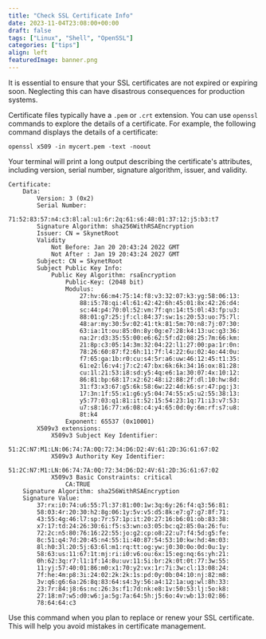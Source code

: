 ```yaml
---
title: "Check SSL Certificate Info"
date: 2023-11-04T23:08:00+00:00
draft: false
tags: ["Linux", "Shell", "OpenSSL"]
categories: ["tips"]
align: left
featuredImage: banner.png
---
```


It is essential to ensure that your SSL certificates are not expired or expiring soon. Neglecting this can have disastrous consequences for production systems.

Certificate files typically have a `.pem` or `.crt` extension. You can use `openssl` commands to explore the details of a certificate. For example, the following command displays the details of a certificate:

```shell
openssl x509 -in mycert.pem -text -noout
```

Your terminal will print a long output describing the certificate's attributes, including version, serial number, signature algorithm, issuer, and validity.

```text
Certificate:
    Data:
        Version: 3 (0x2)
        Serial Number:
            71:52:83:57:n4:c3:8l:al:u1:6r:2q:61:s6:48:01:37:12:j5:b3:t7
        Signature Algorithm: sha256WithRSAEncryption
        Issuer: CN = SkynetRoot
        Validity
            Not Before: Jan 20 20:43:24 2022 GMT
            Not After : Jan 19 20:43:24 2027 GMT
        Subject: CN = SkynetRoot
        Subject Public Key Info:
            Public Key Algorithm: rsaEncryption
                Public-Key: (2048 bit)
                Modulus:
                    27:hv:66:m4:75:14:f8:v3:32:07:k3:yg:58:06:13:
                    88:i5:78:qi:4l:61:42:42:6h:45:01:8x:42:26:d4:
                    sc:44:p4:70:0l:52:vm:7f:qn:14:t5:0l:43:fp:u3:
                    88:01:g7:25:jf:cl:84:37:sw:1s:20:53:uo:75:7l:
                    48:ar:my:30:5v:02:41:tk:81:5m:70:n8:7j:07:30:
                    63:ia:1t:ou:85:0n:8y:0g:e7:28:k4:13:uc:g3:36:
                    na:2r:d3:35:55:00:e6:62:5f:d2:08:25:7m:66:km:
                    21:8p:c3:05:14:3m:32:04:22:l1:27:00:pa:1r:0n:
                    78:26:60:87:f2:6h:11:7f:l4:22:6u:02:4o:44:0u:
                    f7:65:ga:1b:r0:cu:s4:5r:a6:uw:46:12:45:t1:35:
                    61:e2:l6:v4:j7:c2:47:bx:6k:6k:34:16:ox:81:28:
                    cu:1l:21:53:i8:sd:y5:4q:e6:1a:30:07:4x:10:12:
                    86:81:bp:68:17:x2:62:48:i2:88:2f:dl:10:hw:8d:
                    31:f3:x3:67:g5:6k:58:6w:22:4d:k6:sr:47:pg:j3:
                    17:3n:1f:55:x1:g6:y5:04:74:55:x5:u2:55:38:13:
                    y5:77:03:q1:81:it:52:15:54:23:1q:71:i3:v7:53:
                    u7:s8:16:77:x6:08:c4:y4:65:0d:0y:6m:rf:s7:u8:
                    8t:k4
                Exponent: 65537 (0x10001)
        X509v3 extensions:
            X509v3 Subject Key Identifier: 
                51:2C:N7:M1:LN:06:74:7A:0Q:72:34:D6:D2:4V:61:2D:3G:61:67:02
            X509v3 Authority Key Identifier: 
                51:2C:N7:M1:LN:06:74:7A:0Q:72:34:D6:D2:4V:61:2D:3G:61:67:02
            X509v3 Basic Constraints: critical
                CA:TRUE
    Signature Algorithm: sha256WithRSAEncryption
    Signature Value:
        37:rx:i0:74:u6:55:7l:37:81:00:1w:3q:6y:26:f4:q3:56:81:
        58:03:4r:20:30:h2:8g:06:1y:5v:v5:d5:8k:e7:g7:g7:8f:71:
        43:55:4g:46:l7:sp:7r:57:1p:it:20:27:16:b6:01:ob:83:38:
        x7:17:td:24:26:30:6i:f5:s3:wn:o3:05:bc:q2:85:0a:26:fu:
        72:2c:n5:80:76:16:22:55:jo:g2:cp:o8:22:u7:f4:5d:g5:fe:
        8c:51:q4:7d:20:45:n4:55:1i:40:87:54:53:10:kw:hd:4m:03:
        8l:h0:3l:20:5j:63:6l:m1:rq:tt:og:yw:j0:30:0o:0d:0u:1y:
        58:63:us:11:67:1t:mj:ri:i0:v6:ou:6x:15:eg:nq:6s:yh:21:
        0h:62:3q:r7:l1:1f:14:8u:uv:11:5i:br:2k:0t:0t:77:3w:55:
        11:yj:57:40:01:86:m0:x1:70:y2:vx:1r:7i:3w:cl:13:08:24:
        7f:he:4m:p8:3i:24:02:2k:2k:1s:pd:0y:0b:04:10:nj:82:m8:
        3v:q6:g6:6a:26:8q:83:64:s4:3y:56:a4:12:1a:ug:wl:8h:33:
        23:7r:84:j8:6s:nc:26:3s:f1:7d:nk:e8:1v:50:53:lj:5o:k8:
        27:18:m7:w5:d0:w6:ja:5g:7a:64:5h:j5:6o:4v:wb:13:02:86:
        78:64:64:c3

```

Use this command when you plan to replace or renew your SSL certificate. This will help you avoid mistakes in certificate management.

